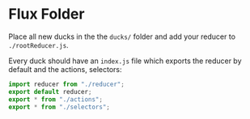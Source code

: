 # Flux Folder

Place all new ducks in the the `ducks/` folder and add your reducer to `./rootReducer.js`.

Every duck should have an `index.js` file which exports the reducer by default and the actions, selectors:

```js
import reducer from "./reducer";
export default reducer;
export * from "./actions";
export * from "./selectors";
```